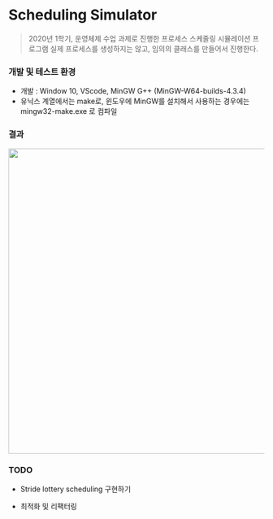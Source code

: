 # Scheduling Simulator

> 2020년 1학기, 운영체제 수업 과제로 진행한 프로세스 스케줄링 시뮬레이션 프로그램
> 실제 프로세스를 생성하지는 않고, 임의의 클래스를 만들어서 진행한다.

### 개발 및 테스트 환경

- 개발 : Window 10, VScode, MinGW G++ (MinGW-W64-builds-4.3.4)
- 유닉스 계열에서는 make로, 윈도우에 MinGW를 설치해서 사용하는 경우에는 mingw32-make.exe 로 컴파일

### 결과

<p align="center">
<img src="https://user-images.githubusercontent.com/54257564/78812415-5acd0700-7a06-11ea-98b8-1612f732b24c.png" width="600">
</P>

### TODO

- Stride lottery scheduling 구현하기

- 최적화 및 리팩터링
